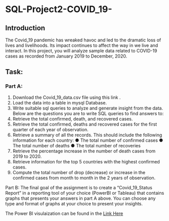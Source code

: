 # SQL-Project2-COVID_19-
## Introduction
The Covid_19 pandemic has wreaked havoc and led to the dramatic loss of lives and livelihoods. Its impact continues to affect the way in we live and interact. In this project, you will analyze sample data related to COVID-19 cases as recorded from January 2019 to December, 2020.

## Task:
### Part A:
1.	Download the Covid_19_data.csv file using this link .
2.	Load the data into a table in mysql Database. 
3.	Write suitable sql queries to analyze and generate insight from the data.
Below are the questions you are to write SQL queries to find answers to:
1.	Retrieve the total confirmed, death, and recovered cases.
2.	Retrieve the total confirmed, deaths and recovered cases for the first quarter of each year of observation.
3.	Retrieve a summary of all the records. This should include the following information for each country:
  ●	The total number of confirmed cases 
  ●	The total number of deaths
  ●	The total number of recoveries
4.	Retrieve the percentage increase in the number of death cases from 2019 to 2020.
5.	Retrieve information for the top 5 countries with the highest confirmed cases.
6.	Compute the total number of drop (decrease) or increase in the confirmed cases from month to month in the 2 years of observation.

Part B:
The final goal of the assignment is to create a “Covid_19_Status Report” in a reporting tool of your choice (PowerBI or Tableau) that contains graphs that presents your answers in part A above. You can choose any type and format of graphs at your choice to present your insights.


The Power BI visulaization can be found in the [Link Here](https://app.powerbi.com/view?r=eyJrIjoiYzlhMTJkNzMtMGYzOS00YjdiLTkxMzUtY2NlYmJiNTcwYjdlIiwidCI6IjlhNTliMTE1LTA4MzQtNGQ5Ni1hZjA3LTRkZjE0MzRjMzVmOSJ9)
